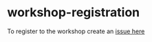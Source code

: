 # workshop-registration


To register to the workshop create an [issue here](https://github.com/telecom-valley-workshop-tgrall/workshop-registration/issues/new?assignees=tgrall&labels=&template=workshop-registration.md&title=Register%20Me)